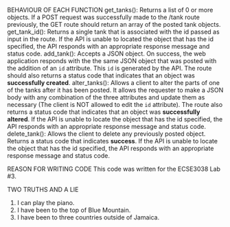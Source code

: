 BEHAVIOUR OF EACH FUNCTION
  get_tanks(): Returns a list of 0 or more objects. If a POST request was successfully made to the /tank route previously, the GET route should return an array of the posted tank objects.
  get_tank_id(): Returns a single tank that is associated with the id passed as input in the route. If the API is unable to located the object that has the id specified, the API responds with an appropriate response message and status code.
  add_tank(): Accepts a JSON object. On success, the web application responds with the the same JSON object that was posted with the addition of an `id` attribute. This `id` is generated by the API. The route should also returns a status code that indicates that an object was **successfully created**.
  alter_tanks(): Allows a client to alter the parts of one of the tanks after it has been posted. It allows the requester to make a JSON body with any combination of the three attributes and update them as necessary (The client is NOT allowed to edit the `id` attribute). The route also returns a status code that indicates that an object was **successfully altered**. If the API is unable to locate the  object that has the id specified, the API responds with an appropriate response message and status code.
  delete_tank(): Allows the client to delete any previously posted object. Returns a status code that indicates **success**. If the API is unable to locate the object that has the id specified, the API responds with an appropriate response message and status code.

REASON FOR WRITING CODE
  This code was written for the ECSE3038 Lab #3.

TWO TRUTHS AND A LIE
  1. I can play the piano.
  2. I have been to the top of Blue Mountain.
  3. I have been to three countries outside of Jamaica.
